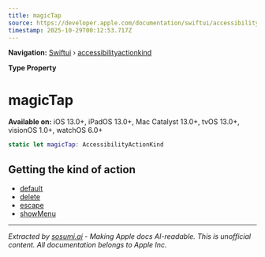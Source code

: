 ```yaml
---
title: magicTap
source: https://developer.apple.com/documentation/swiftui/accessibilityactionkind/magictap
timestamp: 2025-10-29T00:12:53.717Z
---
```


**Navigation:** [Swiftui](/documentation/swiftui) › [accessibilityactionkind](/documentation/swiftui/accessibilityactionkind)

**Type Property**

# magicTap

**Available on:** iOS 13.0+, iPadOS 13.0+, Mac Catalyst 13.0+, tvOS 13.0+, visionOS 1.0+, watchOS 6.0+

```swift
static let magicTap: AccessibilityActionKind
```

## Getting the kind of action

- [default](/documentation/swiftui/accessibilityactionkind/default)
- [delete](/documentation/swiftui/accessibilityactionkind/delete)
- [escape](/documentation/swiftui/accessibilityactionkind/escape)
- [showMenu](/documentation/swiftui/accessibilityactionkind/showmenu)

---

*Extracted by [sosumi.ai](https://sosumi.ai) - Making Apple docs AI-readable.*
*This is unofficial content. All documentation belongs to Apple Inc.*
